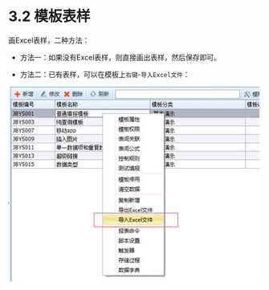 # 3.2 模板表样 
画Excel表样，二种方法：

* 方法一：如果没有Excel表样，则直接画出表样，然后保存即可。

* 方法二：已有表样，可以在模板上`右键`-`导入Excel文件`：
 
![](../img/5.1-7.jpg)